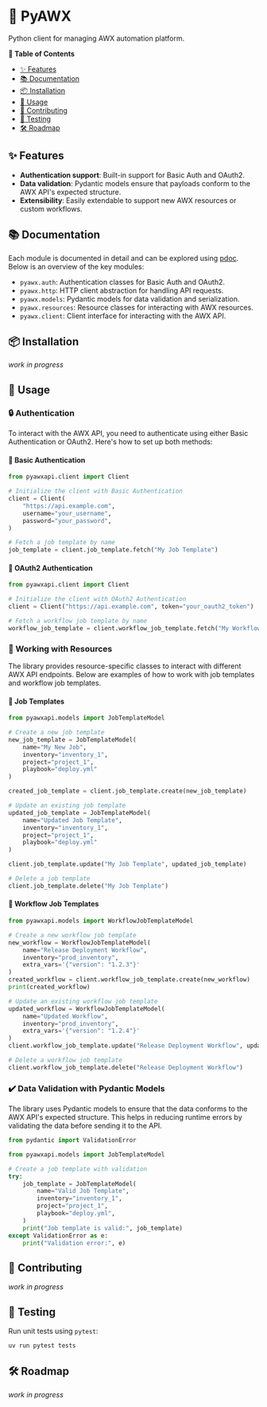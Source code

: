 # 🤖 PyAWX

Python client for managing AWX automation platform.

**📌 Table of Contents**

- [✨ Features](#-features)
- [📚 Documentation](#-documentation)
- [📦 Installation](#-installation)
- [📖 Usage](#-usage)
- [🤝 Contributing](#-contributing)
- [🧪 Testing](#-testing)
- [🛠️ Roadmap](#-roadmap)

## ✨ Features

- **Authentication support**: Built-in support for Basic Auth and OAuth2.
- **Data validation**: Pydantic models ensure that payloads conform to the AWX
  API's expected structure.
- **Extensibility**: Easily extendable to support new AWX resources or custom
  workflows.

## 📚 Documentation

Each module is documented in detail and can be explored using
[pdoc](https://pdoc.dev). Below is an overview of the key modules:

- `pyawx.auth`: Authentication classes for Basic Auth and OAuth2.
- `pyawx.http`: HTTP client abstraction for handling API requests.
- `pyawx.models`: Pydantic models for data validation and serialization.
- `pyawx.resources`: Resource classes for interacting with AWX resources.
- `pyawx.client`: Client interface for interacting with the AWX API.

## 📦 Installation

_work in progress_

## 📖 Usage

### 🔒 Authentication

To interact with the AWX API, you need to authenticate using either Basic
Authentication or OAuth2. Here's how to set up both methods:

#### 🔑 Basic Authentication

```python
from pyawxapi.client import Client

# Initialize the client with Basic Authentication
client = Client(
    "https://api.example.com",
    username="your_username",
    password="your_password",
)

# Fetch a job template by name
job_template = client.job_template.fetch("My Job Template")
```

#### 🔑 OAuth2 Authentication

```python
from pyawxapi.client import Client

# Initialize the client with OAuth2 Authentication
client = Client("https://api.example.com", token="your_oauth2_token")

# Fetch a workflow job template by name
workflow_job_template = client.workflow_job_template.fetch("My Workflow Job Template")
```

### 🔄 Working with Resources

The library provides resource-specific classes to interact with different AWX API
endpoints. Below are examples of how to work with job templates and workflow job
templates.

#### 📜 Job Templates

```python
from pyawxapi.models import JobTemplateModel

# Create a new job template
new_job_template = JobTemplateModel(
    name="My New Job",
    inventory="inventory_1",
    project="project_1",
    playbook="deploy.yml"
)

created_job_template = client.job_template.create(new_job_template)

# Update an existing job template
updated_job_template = JobTemplateModel(
    name="Updated Job Template",
    inventory="inventory_1",
    project="project_1",
    playbook="deploy.yml"
)

client.job_template.update("My Job Template", updated_job_template)

# Delete a job template
client.job_template.delete("My Job Template")
```

#### 📜 Workflow Job Templates

```python
from pyawxapi.models import WorkflowJobTemplateModel

# Create a new workflow job template
new_workflow = WorkflowJobTemplateModel(
    name="Release Deployment Workflow",
    inventory="prod_inventory",
    extra_vars='{"version": "1.2.3"}'
)
created_workflow = client.workflow_job_template.create(new_workflow)
print(created_workflow)

# Update an existing workflow job template
updated_workflow = WorkflowJobTemplateModel(
    name="Updated Workflow",
    inventory="prod_inventory",
    extra_vars='{"version": "1.2.4"}'
)
client.workflow_job_template.update("Release Deployment Workflow", updated_workflow)

# Delete a workflow job template
client.workflow_job_template.delete("Release Deployment Workflow")
```

### ✔️ Data Validation with Pydantic Models

The library uses Pydantic models to ensure that the data conforms to the AWX API's
expected structure. This helps in reducing runtime errors by validating the data
before sending it to the API.

```python
from pydantic import ValidationError

from pyawxapi.models import JobTemplateModel

# Create a job template with validation
try:
    job_template = JobTemplateModel(
        name="Valid Job Template",
        inventory="inventory_1",
        project="project_1",
        playbook="deploy.yml",
    )
    print("Job template is valid:", job_template)
except ValidationError as e:
    print("Validation error:", e)
```

## 🤝 Contributing

_work in progress_

## 🧪 Testing

Run unit tests using `pytest`:

```sh
uv run pytest tests
```

## 🛠️ Roadmap

_work in progress_
